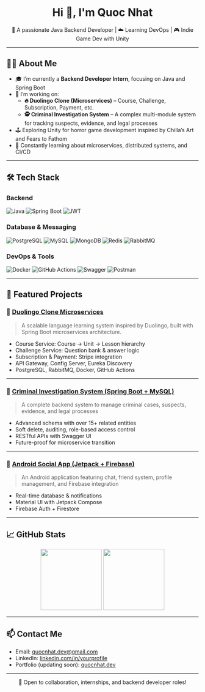 <h1 align="center">Hi 👋, I'm Quoc Nhat</h1>
<p align="center">
  🚀 A passionate Java Backend Developer | ☁️ Learning DevOps | 🎮 Indie Game Dev with Unity
</p>

---

## 👨‍💻 About Me

- 🎓 I’m currently a **Backend Developer Intern**, focusing on Java and Spring Boot
- 🔭 I’m working on:
  - **🔥 Duolingo Clone (Microservices)** – Course, Challenge, Subscription, Payment, etc.
  - **🕵 Criminal Investigation System** – A complex multi-module system for tracking suspects, evidence, and legal processes
- 🕹️ Exploring Unity for horror game development inspired by Chilla’s Art and Fears to Fathom
- 🧠 Constantly learning about microservices, distributed systems, and CI/CD

---

## 🛠️ Tech Stack

### Backend
![Java](https://img.shields.io/badge/Java-ED8B00?style=flat&logo=java&logoColor=white)
![Spring Boot](https://img.shields.io/badge/Spring_Boot-6DB33F?style=flat&logo=spring-boot&logoColor=white)
![JWT](https://img.shields.io/badge/JWT-black?style=flat&logo=JSON%20web%20tokens)

### Database & Messaging
![PostgreSQL](https://img.shields.io/badge/PostgreSQL-316192?style=flat&logo=postgresql&logoColor=white)
![MySQL](https://img.shields.io/badge/MySQL-005C84?style=flat&logo=mysql&logoColor=white)
![MongoDB](https://img.shields.io/badge/MongoDB-4EA94B?style=flat&logo=mongodb&logoColor=white)
![Redis](https://img.shields.io/badge/Redis-DC382D?style=flat&logo=redis&logoColor=white)
![RabbitMQ](https://img.shields.io/badge/RabbitMQ-FF6600?style=flat&logo=rabbitmq&logoColor=white)

### DevOps & Tools
![Docker](https://img.shields.io/badge/Docker-2496ED?style=flat&logo=docker&logoColor=white)
![GitHub Actions](https://img.shields.io/badge/GitHub_Actions-2088FF?style=flat&logo=github-actions&logoColor=white)
![Swagger](https://img.shields.io/badge/Swagger-85EA2D?style=flat&logo=swagger&logoColor=black)
![Postman](https://img.shields.io/badge/Postman-FF6C37?style=flat&logo=postman&logoColor=white)

---

## 📌 Featured Projects

### 🔗 [Duolingo Clone Microservices](https://github.com/quocnhat02/duolingo-clone-microservices)
> A scalable language learning system inspired by Duolingo, built with Spring Boot microservices architecture.

- Course Service: Course → Unit → Lesson hierarchy  
- Challenge Service: Question bank & answer logic  
- Subscription & Payment: Stripe integration  
- API Gateway, Config Server, Eureka Discovery  
- PostgreSQL, RabbitMQ, Docker, GitHub Actions

---

### 🔗 [Criminal Investigation System (Spring Boot + MySQL)](https://github.com/quocnhat02/project_final_crime_backend)
> A complete backend system to manage criminal cases, suspects, evidence, and legal processes

- Advanced schema with over 15+ related entities
- Soft delete, auditing, role-based access control
- RESTful APIs with Swagger UI
- Future-proof for microservice transition

---

### 🔗 [Android Social App (Jetpack + Firebase)](https://github.com/quocnhat02/project-android)
> An Android application featuring chat, friend system, profile management, and Firebase integration

- Real-time database & notifications
- Material UI with Jetpack Compose
- Firebase Auth + Firestore

---

## 📈 GitHub Stats

<p align="center">
  <img src="https://github-readme-stats.vercel.app/api?username=quocnhat02&show_icons=true&theme=github_dark" height="160">
  <img src="https://github-readme-stats.vercel.app/api/top-langs/?username=quocnhat02&layout=compact&theme=github_dark" height="160">
</p>

---

## 📫 Contact Me

- Email: quocnhat.dev@gmail.com  
- LinkedIn: [linkedin.com/in/yourprofile](https://linkedin.com/in/yourprofile)  
- Portfolio (updating soon): [quocnhat.dev](https://quocnhat.dev)

---

<p align="center">💬 Open to collaboration, internships, and backend developer roles!</p>
